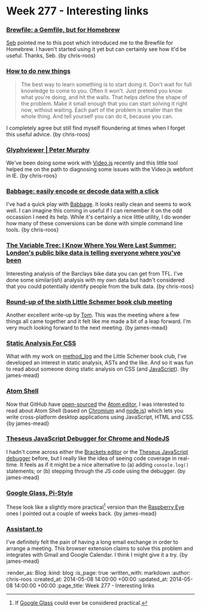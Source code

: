 Week 277 - Interesting links
============================

### [Brewfile: a Gemfile, but for Homebrew](http://robots.thoughtbot.com/brewfile-a-gemfile-but-for-homebrew)

[Seb](https://twitter.com/sebjacobs) pointed me to this post which introduced me to the Brewfile for Homebrew. I haven't started using it yet but can certainly see how it'd be useful. Thanks, Seb. {by chris-roos}


### [How to do new things](http://scripting.com/2014/04/07/howIDoNewThings.html)

> The best way to learn something is to start doing it. Don't wait for full knowledge to come to you. Often it won't. Just pretend you know what you're doing, and hit the walls. That helps define the shape of the problem. Make it small enough that you can start solving it right now, without waiting. Each part of the problem is smaller than the whole thing. And tell yourself you can do it, because you can.

I completely agree but still find myself floundering at times when I forget this useful advice. {by chris-roos}


### [Glyphviewer | Peter Murphy](http://www.pkmurphy.com.au/glyphviewer/)

We've been doing some work with [Video.js](http://www.videojs.com/) recently and this little tool helped me on the path to diagnosing some issues with the Video.js webfont in IE. {by chris-roos}


### [Babbage: easily encode or decode data with a click](http://google-opensource.blogspot.co.uk/2014/04/babbage-easily-encode-or-decode-data.html)

I've had a quick play with [Babbage](https://babbage.tomscript.com/). It looks really clean and seems to work well. I can imagine this coming in useful if I can remember it on the odd occassion I need its help. While it's certainly a nice little utility, I do wonder how many of these conversions can be done with simple command line tools. {by chris-roos}


### [The Variable Tree: I Know Where You Were Last Summer: London's public bike data is telling everyone where you've been](http://vartree.blogspot.co.uk/2014/04/i-know-where-you-were-last-summer.html)

Interesting analysis of the Barclays bike data you can get from TFL. I've done some similar(ish) analysis with my own data but hadn't considered that you could potentially identify people from the bulk data. {by chris-roos}


### [Round-up of the sixth Little Schemer book club meeting](https://groups.google.com/d/msg/computationbook/s7IF6FS8vqo/cIMdg85IdKwJ)

Another excellent write-up by [Tom](https://twitter.com/tomstuart). This was the meeting where a few things all came together and it felt like me made a bit of a leap forward. I'm very much looking forward to the next meeting. {by james-mead}


### [Static Analysis For CSS](http://flippinawesome.org/2014/01/27/static-analysis-for-css/)

What with my work on [method_log](https://github.com/freerange/method_log) and the Little Schemer book club, I've developed an interest in static analysis, ASTs and the like. And so it was fun to read about someone doing static analysis on CSS (and [JavaScript](http://tobyho.com/2013/12/20/falafel-source-rewriting-magicial-assert/)). {by james-mead}


### [Atom Shell](https://github.com/atom/atom-shell)

Now that GitHub have [open-sourced](https://github.com/blog/1831-atom-free-and-open-source-for-everyone) the [Atom editor](https://atom.io/), I was interested to read about Atom Shell (based on [Chromium](http://www.chromium.org/) and [node.js](http://nodejs.org/)) which lets you write cross-platform desktop applications using JavaScript, HTML and CSS. {by james-mead}


### [Theseus JavaScript Debugger for Chrome and NodeJS](http://blog.brackets.io/2013/08/28/theseus-javascript-debugger-for-chrome-and-nodejs/)

I hadn't come across either the [Brackets editor](http://brackets.io/) or the [Theseus JavaScript debugger](https://github.com/adobe-research/theseus) before, but I really like the idea of seeing code coverage in real-time. It feels as if it might be a nice alternative to (a) adding `console.log()` statements; or (b) stepping through the JS code using the debugger. {by james-mead}


### [Google Glass, Pi-Style](http://www.raspberrypi.org/google-glass-pi-style/)

These look like a slightly more practical[^1] version than the [Raspberry Eye](/week-275-links#raspberry-eyehttphackadayioproject865-raspberry-eye) ones I pointed out a couple of weeks back. {by james-mead}


### [Assistant.to](http://assistant.to)

I've definitely felt the pain of having a long email exchange in order to arrange a meeting. This browser extension claims to solve this problem and integrates with Gmail and Google Calendar. I think I might give it a try. {by james-mead}


[^1]: If [Google Glass](http://www.google.co.uk/glass/) could ever be considered practical.

:render_as: Blog
:kind: blog
:is_page: true
:written_with: markdown
:author: chris-roos
:created_at: 2014-05-08 14:00:00 +00:00
:updated_at: 2014-05-08 14:00:00 +00:00
:page_title: Week 277 - Interesting links
